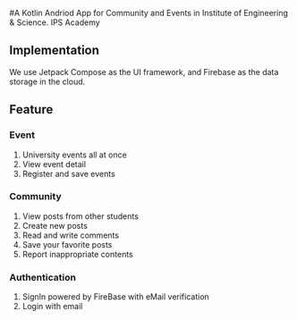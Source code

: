 #A Kotlin Andriod App for Community and Events in Institute of Engineering & Science. IPS Academy

## Implementation
We use Jetpack Compose as the UI framework, and Firebase as the data storage in the cloud.

## Feature

### Event

1. University events all at once
2. View event detail
3. Register and save events

### Community

1. View posts from other students
2. Create new posts
3. Read and write comments
4. Save your favorite posts
5. Report inappropriate contents

### Authentication

1. SignIn powered by FireBase with eMail verification
2. Login with email